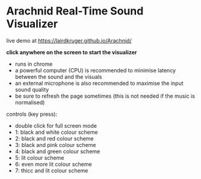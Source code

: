 # Arachnid Real-Time Sound Visualizer
live demo at https://lairdkruger.github.io/Arachnid/ 

**click anywhere on the screen to start the visualizer**
 
- runs in chrome
- a powerful computer (CPU) is recommended to minimise latency between the sound and the visuals
- an external microphone is also recommended to maximise the input sound quality
- be sure to refresh the page sometimes (this is not needed if the music is normalised)

controls (key press):
- double click for full screen mode
- 1: black and white colour scheme
- 2: black and red colour scheme
- 3: black and pink colour scheme
- 4: black and green colour scheme
- 5: lit colour scheme
- 6: even more lit colour scheme
- 7: thicc and lit colour scheme
